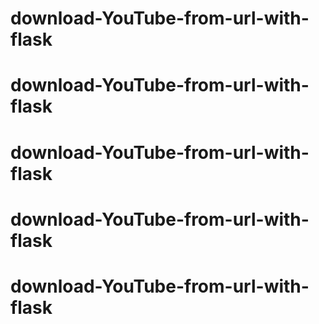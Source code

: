 # download-YouTube-from-url-with-flask
# download-YouTube-from-url-with-flask
# download-YouTube-from-url-with-flask
# download-YouTube-from-url-with-flask
# download-YouTube-from-url-with-flask
